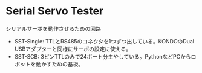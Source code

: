 Serial Servo Tester
===

シリアルサーボを動作させるための回路

* SST-Single: TTLとRS485のコネクタを1つずつ出している。KONDOのDual USBアダプターと同様にサーボの設定に使える。
* SST-SCB: 3ピンTTLのみで24ポート分生やしている。PythonなどPCからロボットを動かすための基板。
